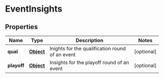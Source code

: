 

# EventInsights

## Properties

Name | Type | Description | Notes
------------ | ------------- | ------------- | -------------
**qual** | [**Object**](.md) | Inights for the qualification round of an event |  [optional]
**playoff** | [**Object**](.md) | Insights for the playoff round of an event |  [optional]



